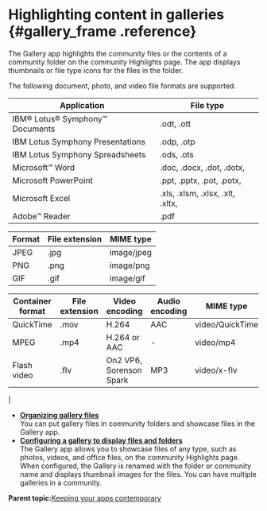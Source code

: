 # Highlighting content in galleries {#gallery_frame .reference}

The Gallery app highlights the community files or the contents of a community folder on the community Highlights page. The app displays thumbnails or file type icons for the files in the folder.

The following document, photo, and video file formats are supported.

|Application|File type|
|-----------|---------|
|IBM® Lotus® Symphony™ Documents|.odt, .ott|
|IBM Lotus Symphony Presentations|.odp, .otp|
|IBM Lotus Symphony Spreadsheets|.ods, .ots|
|Microsoft™ Word|.doc, .docx, .dot, .dotx,|
|Microsoft PowerPoint|.ppt, .pptx, .pot, .potx,|
|Microsoft Excel|.xls, .xlsm, .xlsx, .xlt, .xltx,|
|Adobe™ Reader|.pdf|

|Format|File extension|MIME type|
|------|--------------|---------|
|JPEG|.jpg|image/jpeg|
|PNG|.png|image/png|
|GIF|.gif|image/gif|

|Container format|File extension|Video encoding|Audio encoding|MIME type|
|----------------|--------------|--------------|--------------|---------|
|QuickTime|.mov|H.264|AAC|video/QuickTime|
|MPEG|.mp4|H.264 or AAC|-|video/mp4|
|Flash video|.flv|On2 VP6, Sorenson Spark|MP3|video/x-flv

|

-   **[Organizing gallery files](../communities/t_com_migrate_media_com_gallery.md)**  
You can put gallery files in community folders and showcase files in the Gallery app.
-   **[Configuring a gallery to display files and folders](../communities/t_com_config_gallery.md)**  
The Gallery app allows you to showcase files of any type, such as photos, videos, and office files, on the community Highlights page. When configured, the Gallery is renamed with the folder or community name and displays thumbnail images for the files. You can have multiple galleries in a community.

**Parent topic:**[Keeping your apps contemporary](../communities/apps_frame.md)

